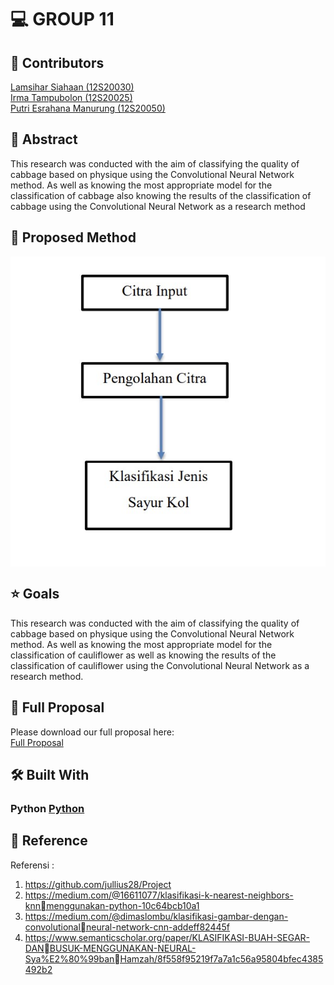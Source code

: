 # 💻 GROUP 11 <a name="about-project"></a>

## 👥 Contributors
[Lamsihar Siahaan (12S20030)](https://github.com/lamsiharsiahaan)<br>
[Irma Tampubolon (12S20025)](https://github.com/irmatampubolon)<br>
[Putri Esrahana Manurung (12S20050)](https://github.com/esrahanamnrg)<br>

## 📝 Abstract
This research was conducted with the aim of classifying the quality of cabbage based on physique using the Convolutional Neural Network method. As well as knowing the most appropriate model for the classification of cabbage also knowing the results of the classification of cabbage using the Convolutional Neural Network as a research method

## 📝 Proposed Method 
<img align="center" src="https://github.com/lamsiharsiahaan/Tugas-Proyek-Certan/blob/main/method.jpg"><br>

## ⭐ Goals 
This research was conducted with the aim of classifying the quality of cabbage based on physique using the Convolutional Neural Network method. As well as knowing the most appropriate model for the classification of cauliflower as well as knowing the results of the classification of cauliflower using the Convolutional Neural Network as a research method.

## 📖 Full Proposal
Please download our full proposal here:<br>
[Full Proposal](https://github.com/lamsiharsiahaan/Tugas-Proyek-Certan/raw/main/LP-CERTAN-22-Unlisted_030_025_050.pdf)

## 🛠 Built With <a name="built-with"></a>
### Python <a href="https://www.python.org/">Python</a>

## 🔭 Reference
Referensi :
1. https://github.com/jullius28/Project
2. https://medium.com/@16611077/klasifikasi-k-nearest-neighbors-knnmenggunakan-python-10c64bcb10a1
3. https://medium.com/@dimaslombu/klasifikasi-gambar-dengan-convolutionalneural-network-cnn-addeff82445f
4. https://www.semanticscholar.org/paper/KLASIFIKASI-BUAH-SEGAR-DANBUSUK-MENGGUNAKAN-NEURAL-Sya%E2%80%99banHamzah/8f558f95219f7a7a1c56a95804bfec4385492b2
